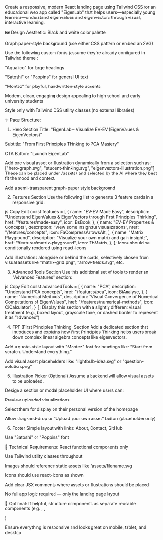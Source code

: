 Create a responsive, modern React landing page using Tailwind CSS for an educational web app called "EigenLab" that helps users—especially young learners—understand eigenvalues and eigenvectors through visual, interactive learning.

🖼️ Design Aesthetic:
Black and white color palette

Graph paper-style background (use either CSS pattern or embed an SVG)

Use the following custom fonts (assume they're already configured in Tailwind theme):

"Aquatico" for large headings

"Satoshi" or "Poppins" for general UI text

"Montez" for playful, handwritten-style accents

Modern, clean, engaging design appealing to high school and early university students

Style only with Tailwind CSS utility classes (no external libraries)

✨ Page Structure:

1. Hero Section
   Title: "EigenLab – Visualize EV-EV (EigenValues & EigenVectors)"

Subtitle: "From First Principles Thinking to PCA Mastery"

CTA Button: "Launch EigenLab"

Add one visual asset or illustration dynamically from a selection such as:
["hero-graph.svg", "student-thinking.svg", "eigenvectors-illustration.png"]
These can be placed under /assets/ and selected by the AI where they best fit the mood and context.

Add a semi-transparent graph-paper style background

2. Features Section
   Use the following list to generate 3 feature cards in a responsive grid:

js
Copy
Edit
const features = [
{
name: "EV-EV Made Easy",
description: "Understand EigenValues & EigenVectors through First Principles Thinking",
href: "/features/made-easy",
icon: BsBook,
},
{
name: "EV-EV Properties & Concepts",
description: "View some insightful visualizations",
href: "/features/concepts",
icon: FaCompressArrowsAlt,
},
{
name: "Matrix Playground",
description: "Visualize your own matrix and gain insights",
href: "/features/matrix-playground",
icon: TbMatrix,
},
];
Icons should be conditionally rendered using react-icons

Add illustrations alongside or behind the cards, selectively chosen from visual assets like "matrix-grid.png", "arrow-fields.svg", etc.

3. Advanced Tools Section
   Use this additional set of tools to render an "Advanced Features" section:

js
Copy
Edit
const advancedTools = [
{
name: "PCA",
description: "Understand PCA concepts",
href: "/features/pca",
icon: BiAnalyse,
},
{
name: "Numerical Methods",
description: "Visual Convergence of Numerical Computations of EigenValues",
href: "/features/numerical-methods",
icon: CiCalculator1,
},
];
Display this section with a slightly different visual treatment (e.g., boxed layout, grayscale tone, or dashed border to represent it as “advanced”)

4. FPT (First Principles Thinking) Section
   Add a dedicated section that introduces and explains how First Principles Thinking helps users break down complex linear algebra concepts like eigenvectors.

Add a quote-style layout with "Montez" font for headings like: “Start from scratch. Understand everything.”

Add visual asset placeholders like: "lightbulb-idea.svg" or "question-solution.png"

5. Illustration Picker (Optional)
   Assume a backend will allow visual assets to be uploaded.

Design a section or modal placeholder UI where users can:

Preview uploaded visualizations

Select them for display on their personal version of the homepage

Allow drag-and-drop or “Upload your own asset” button (placeholder only)

6. Footer
   Simple layout with links: About, Contact, GitHub

Use "Satoshi" or "Poppins" font

🔧 Technical Requirements:
React functional components only

Use Tailwind utility classes throughout

Images should reference static assets like /assets/filename.svg

Icons should use react-icons as shown

Add clear JSX comments where assets or illustrations should be placed

No full app logic required — only the landing page layout

🔁 Optional:
If helpful, structure components as separate reusable components (e.g. <FeatureCard />, <Hero />, <Footer />)

Ensure everything is responsive and looks great on mobile, tablet, and desktop

